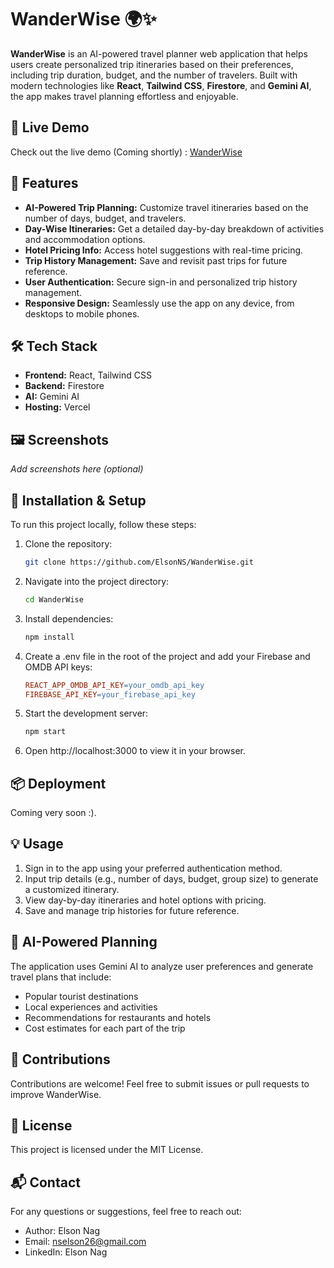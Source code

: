 # WanderWise 🌍✨

**WanderWise** is an AI-powered travel planner web application that helps users create personalized trip itineraries based on their preferences, including trip duration, budget, and the number of travelers. Built with modern technologies like **React**, **Tailwind CSS**, **Firestore**, and **Gemini AI**, the app makes travel planning effortless and enjoyable.

## 🚀 Live Demo
Check out the live demo (Coming shortly) : [WanderWise](#)

## 🎯 Features

- **AI-Powered Trip Planning:** Customize travel itineraries based on the number of days, budget, and travelers.
- **Day-Wise Itineraries:** Get a detailed day-by-day breakdown of activities and accommodation options.
- **Hotel Pricing Info:** Access hotel suggestions with real-time pricing.
- **Trip History Management:** Save and revisit past trips for future reference.
- **User Authentication:** Secure sign-in and personalized trip history management.
- **Responsive Design:** Seamlessly use the app on any device, from desktops to mobile phones.

## 🛠️ Tech Stack

- **Frontend:** React, Tailwind CSS
- **Backend:** Firestore
- **AI:** Gemini AI
- **Hosting:** Vercel

## 🖼️ Screenshots

_Add screenshots here (optional)_

## 📝 Installation & Setup

To run this project locally, follow these steps:

1. Clone the repository:
   ```bash
   git clone https://github.com/ElsonNS/WanderWise.git
   
2. Navigate into the project directory:
   ```bash
   cd WanderWise
   
3. Install dependencies:

   ```bash
   npm install
   
4. Create a .env file in the root of the project and add your Firebase and OMDB API keys:

   ```makefile
   REACT_APP_OMDB_API_KEY=your_omdb_api_key
   FIREBASE_API_KEY=your_firebase_api_key

5. Start the development server:

   ```bash
   npm start

6. Open http://localhost:3000 to view it in your browser.

## 📦 Deployment
   Coming very soon :).
   
## 💡 Usage
1. Sign in to the app using your preferred authentication method.
2. Input trip details (e.g., number of days, budget, group size) to generate a customized itinerary.
3. View day-by-day itineraries and hotel options with pricing.
4. Save and manage trip histories for future reference.

## 🤖 AI-Powered Planning
The application uses Gemini AI to analyze user preferences and generate travel plans that include:

- Popular tourist destinations
- Local experiences and activities
- Recommendations for restaurants and hotels
- Cost estimates for each part of the trip

## 🤝 Contributions
Contributions are welcome! Feel free to submit issues or pull requests to improve WanderWise.

## 📄 License
This project is licensed under the MIT License.

## 📬 Contact
For any questions or suggestions, feel free to reach out:

- Author: Elson Nag
- Email: nselson26@gmail.com
- LinkedIn: Elson Nag

